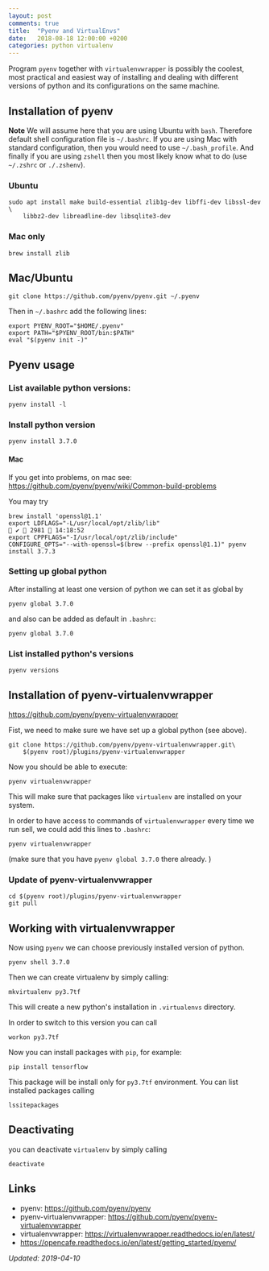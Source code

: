 ```yaml
---
layout: post
comments: true
title:  "Pyenv and VirtualEnvs"
date:   2018-08-18 12:00:00 +0200
categories: python virtualenv
---
```


Program `pyenv` together with `virtualenvwrapper` is possibly the coolest, most practical and
easiest way of installing and dealing with different versions of python and its
configurations on the same machine.

## Installation of pyenv

__Note__ We will assume here that you are using Ubuntu with `bash`. Therefore default shell
configuration file is `~/.bashrc`. If you are using Mac with standard configuration, then you would
need to use `~/.bash_profile`. And finally if you are using `zshell` then you most likely know what
to do (use `~/.zshrc` or `./.zshenv`).

### Ubuntu

``` shell
sudo apt install make build-essential zlib1g-dev libffi-dev libssl-dev \
    libbz2-dev libreadline-dev libsqlite3-dev
```

### Mac only

``` shell
brew install zlib
```

<!-- Then in `~/.bash_profile` put -->

<!-- ``` shell -->
<!-- #For compilers to find zlib you may need to set: -->
<!-- export LDFLAGS="-L/usr/local/opt/zlib/lib" -->
<!-- export CPPFLAGS="-I/usr/local/opt/zlib/include" -->

<!-- #For pkg-config to find zlib you may need to set: -->
<!-- export PKG_CONFIG_PATH="/usr/local/opt/zlib/lib/pkgconfig" -->
<!-- ``` -->

## Mac/Ubuntu

``` shell
git clone https://github.com/pyenv/pyenv.git ~/.pyenv
```
Then in `~/.bashrc` add the following lines:
``` shell
export PYENV_ROOT="$HOME/.pyenv"
export PATH="$PYENV_ROOT/bin:$PATH"
eval "$(pyenv init -)"
```

## Pyenv usage

### List available python versions:

``` shell
pyenv install -l
```

### Install python version
``` shell
pyenv install 3.7.0
```

#### Mac
If you get into problems, on mac see: <https://github.com/pyenv/pyenv/wiki/Common-build-problems>


You may try
``` shell
brew install 'openssl@1.1'
export LDFLAGS="-L/usr/local/opt/zlib/lib"                                                                                                  ✔  2981  14:18:52
export CPPFLAGS="-I/usr/local/opt/zlib/include"
CONFIGURE_OPTS="--with-openssl=$(brew --prefix openssl@1.1)" pyenv install 3.7.3
```

### Setting up global python 

After installing at least one version of python we can set it as global by

``` shell
pyenv global 3.7.0
```

and also can be added as default in `.bashrc`:

``` shell
pyenv global 3.7.0
```

### List installed python's versions

``` shell
pyenv versions
```

## Installation of pyenv-virtualenvwrapper

<https://github.com/pyenv/pyenv-virtualenvwrapper>

Fist, we need to make sure we have set up a global python (see above).

``` shell
git clone https://github.com/pyenv/pyenv-virtualenvwrapper.git\
    $(pyenv root)/plugins/pyenv-virtualenvwrapper
```

Now you should be able to execute:

``` shell
pyenv virtualenvwrapper
```

This will make sure that packages like `virtualenv` are installed on your system.

In order to have access to commands of `virtualenvwrapper` every time we run sell, we could add
this lines to `.bashrc`:

``` shell
pyenv virtualenvwrapper
```
(make sure that you have `pyenv global 3.7.0` there already.
)

### Update of pyenv-virtualenvwrapper


``` shell
cd $(pyenv root)/plugins/pyenv-virtualenvwrapper
git pull
```

## Working with virtualenvwrapper

Now using `pyenv` we can choose previously installed version of python.

``` shell
pyenv shell 3.7.0
```

Then we can create virtualenv by simply calling:

``` shell
mkvirtualenv py3.7tf
```

This will create a new python's installation in `.virtualenvs` directory.

In order to switch to this version you can call

``` shell
workon py3.7tf
```

Now you can install packages with `pip`, for example:

``` shell
pip install tensorflow
```
This package will be install only for `py3.7tf` environment. You can list installed packages calling 

``` shell
lssitepackages
```

## Deactivating

you can deactivate `virtualenv` by simply calling

``` shell
deactivate
```

## Links

* pyenv: <https://github.com/pyenv/pyenv>
* pyenv-virtualenvwrapper: <https://github.com/pyenv/pyenv-virtualenvwrapper>
* virtualenvwrapper: <https://virtualenvwrapper.readthedocs.io/en/latest/>
* <https://opencafe.readthedocs.io/en/latest/getting_started/pyenv/>

_Updated: 2019-04-10_
